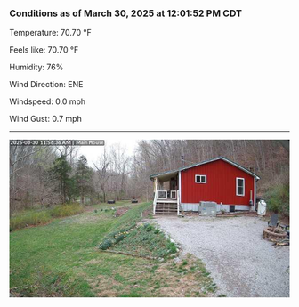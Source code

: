 ### Conditions as of March 30, 2025 at 12:01:52 PM CDT 

Temperature: 70.70 &deg;F

Feels like: 70.70 &deg;F

Humidity: 76%

Wind Direction: ENE

Windspeed: 0.0 mph

Wind Gust: 0.7 mph

---

<img src="./images/latest.jpeg"/>

